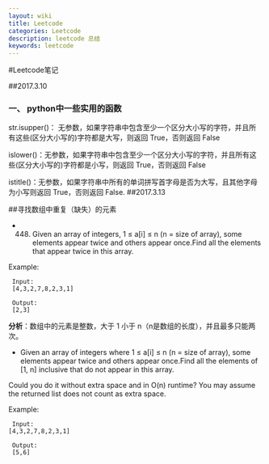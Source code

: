 ```yaml
---
layout: wiki
title: Leetcode 
categories: Leetcode
description: leetcode 总结
keywords: leetcode
---
```



#Leetcode笔记

##2017.3.10
### 一、 python中一些实用的函数
   str.isupper()：
无参数，如果字符串中包含至少一个区分大小写的字符，并且所有这些(区分大小写的)字符都是大写，则返回 True，否则返回 False

   islower()：无参数，如果字符串中包含至少一个区分大小写的字符，并且所有这些(区分大小写的)字符都是小写，则返回 True，否则返回 False
  

   istitle()：无参数，如果字符串中所有的单词拼写首字母是否为大写，且其他字母为小写则返回 True，否则返回 False.
##2017.3.13

##寻找数组中重复（缺失）的元素
- 448. Given an array of integers, 1 ≤ a[i] ≤ n (n = size of array), some elements appear twice and others appear once.Find all the elements that appear twice in this array.

 Example:

     Input:
     [4,3,2,7,8,2,3,1]

     Output:
     [2,3]

**分析**：数组中的元素是整数，大于 1 小于 n（n是数组的长度），并且最多只能两次。






- Given an array of integers where 1 ≤ a[i] ≤ n (n = size of array), some elements appear twice and others appear once.Find all the elements of [1, n] inclusive that do not appear in this array.

Could you do it without extra space and in O(n) runtime? You may assume the returned list does not count as extra space.

Example:

     Input:
    [4,3,2,7,8,2,3,1]

     Output:
     [5,6]